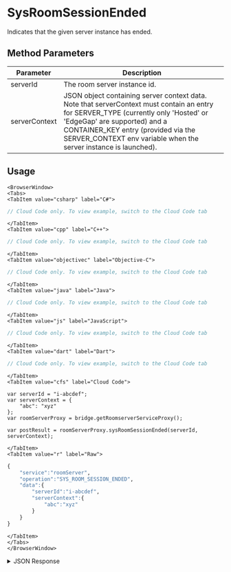 # SysRoomSessionEnded
Indicates that the given server instance has ended.

<PartialServop service_name="roomServer" operation_name="SYS_ROOM_SESSION_ENDED" />

## Method Parameters
Parameter | Description
--------- | -----------
serverId | The room server instance id.
serverContext | JSON object containing server context data. Note that serverContext must contain an entry for SERVER_TYPE (currently only 'Hosted' or 'EdgeGap' are supported) and a CONTAINER_KEY entry (provided via the SERVER_CONTEXT env variable when the server instance is launched).


## Usage

```mdx-code-block
<BrowserWindow>
<Tabs>
<TabItem value="csharp" label="C#">
```

```csharp
// Cloud Code only. To view example, switch to the Cloud Code tab
```

```mdx-code-block
</TabItem>
<TabItem value="cpp" label="C++">
```

```cpp
// Cloud Code only. To view example, switch to the Cloud Code tab
```

```mdx-code-block
</TabItem>
<TabItem value="objectivec" label="Objective-C">
```

```objectivec
// Cloud Code only. To view example, switch to the Cloud Code tab
```

```mdx-code-block
</TabItem>
<TabItem value="java" label="Java">
```

```java
// Cloud Code only. To view example, switch to the Cloud Code tab
```

```mdx-code-block
</TabItem>
<TabItem value="js" label="JavaScript">
```

```javascript
// Cloud Code only. To view example, switch to the Cloud Code tab
```

```mdx-code-block
</TabItem>
<TabItem value="dart" label="Dart">
```

```dart
// Cloud Code only. To view example, switch to the Cloud Code tab
```

```mdx-code-block
</TabItem>
<TabItem value="cfs" label="Cloud Code">
```

```cfscript
var serverId = "i-abcdef";
var serverContext = {
    "abc": "xyz"
};
var roomServerProxy = bridge.getRoomserverServiceProxy();

var postResult = roomServerProxy.sysRoomSessionEnded(serverId, serverContext);
```

```mdx-code-block
</TabItem>
<TabItem value="r" label="Raw">
```

```r
{
    "service":"roomServer",
    "operation":"SYS_ROOM_SESSION_ENDED",
    "data":{
        "serverId":"i-abcdef",
        "serverContext":{
            "abc":"xyz"
        }
    }
}
```

```mdx-code-block
</TabItem>
</Tabs>
</BrowserWindow>
```
<details>
<summary>JSON Response</summary>

```json
{
  "status" : 200,
  "data" : {}
}
```

</details>
